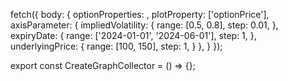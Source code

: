 fetch({
body: {
optionProperties: <current option props go here>,
plotProperty: ['optionPrice'],
axisParameter: {
impliedVolatility: {
range: [0.5, 0.8],
step: 0.01,
},
expiryDate: {
range: ['2024-01-01', '2024-06-01'],
step: 1,
},
underlyingPrice: {
range: [100, 150],
step: 1,
}
},
}
});

export const CreateGraphCollector = () => {};
